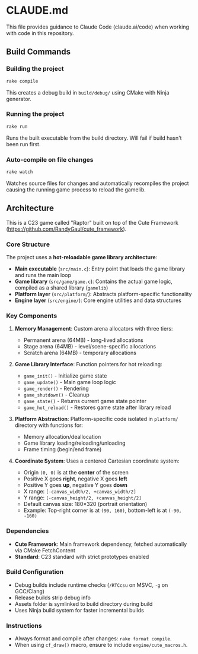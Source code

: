 # CLAUDE.md

This file provides guidance to Claude Code (claude.ai/code) when working with code in this repository.

## Build Commands

### Building the project
```bash
rake compile
```
This creates a debug build in `build/debug/` using CMake with Ninja generator.

### Running the project
```bash
rake run
```
Runs the built executable from the build directory. Will fail if build hasn't been run first.

### Auto-compile on file changes
```bash
rake watch
```
Watches source files for changes and automatically recompiles the project causing the running game process to reload the gamelib.

## Architecture

This is a C23 game called "Raptor" built on top of the Cute Framework (https://github.com/RandyGaul/cute_framework).

### Core Structure

The project uses a **hot-reloadable game library architecture**:

- **Main executable** (`src/main.c`): Entry point that loads the game library and runs the main loop
- **Game library** (`src/game/game.c`): Contains the actual game logic, compiled as a shared library (`gamelib`)
- **Platform layer** (`src/platform/`): Abstracts platform-specific functionality
- **Engine layer** (`src/engine/`): Core engine utilities and data structures

### Key Components

1. **Memory Management**: Custom arena allocators with three tiers:
   - Permanent arena (64MB) - long-lived allocations
   - Stage arena (64MB) - level/scene-specific allocations
   - Scratch arena (64MB) - temporary allocations

2. **Game Library Interface**: Function pointers for hot reloading:
   - `game_init()` - Initialize game state
   - `game_update()` - Main game loop logic
   - `game_render()` - Rendering
   - `game_shutdown()` - Cleanup
   - `game_state()` - Returns current game state pointer
   - `game_hot_reload()` - Restores game state after library reload

3. **Platform Abstraction**: Platform-specific code isolated in `platform/` directory with functions for:
   - Memory allocation/deallocation
   - Game library loading/reloading/unloading
   - Frame timing (begin/end frame)

4. **Coordinate System**: Uses a centered Cartesian coordinate system:
   - Origin `(0, 0)` is at the **center** of the screen
   - Positive X goes **right**, negative X goes **left**
   - Positive Y goes **up**, negative Y goes **down**
   - X range: `[-canvas_width/2, +canvas_width/2]`
   - Y range: `[-canvas_height/2, +canvas_height/2]`
   - Default canvas size: 180×320 (portrait orientation)
   - Example: Top-right corner is at `(90, 160)`, bottom-left is at `(-90, -160)`

### Dependencies

- **Cute Framework**: Main framework dependency, fetched automatically via CMake FetchContent
- **Standard**: C23 standard with strict prototypes enabled

### Build Configuration

- Debug builds include runtime checks (`/RTCcsu` on MSVC, `-g` on GCC/Clang)
- Release builds strip debug info
- Assets folder is symlinked to build directory during build
- Uses Ninja build system for faster incremental builds

### Instructions

- Always format and compile after changes: `rake format compile`.
- When using `cf_draw()` macro, ensure to include `engine/cute_macros.h`.
